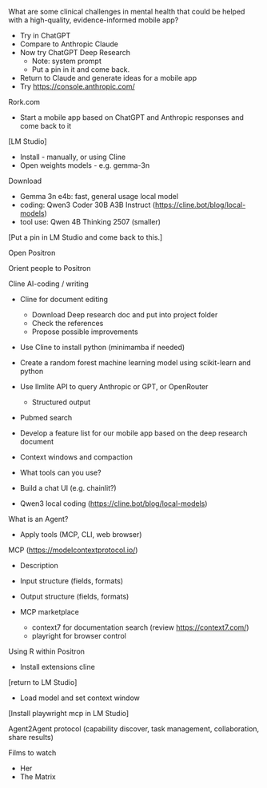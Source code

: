 What are some clinical challenges in mental health that could be helped with a high-quality, evidence-informed mobile app?
- Try in ChatGPT
- Compare to Anthropic Claude
- Now try ChatGPT Deep Research
   * Note: system prompt
   * Put a pin in it and come back.
- Return to Claude and generate ideas for a mobile app
- Try https://console.anthropic.com/

Rork.com
- Start a mobile app based on ChatGPT and Anthropic responses and come back to it

[LM Studio]
- Install - manually, or using Cline
- Open weights models - e.g. gemma-3n

Download
- Gemma 3n e4b: fast, general usage local model
- coding: Qwen3 Coder 30B A3B Instruct (https://cline.bot/blog/local-models)
- tool use: Qwen 4B Thinking 2507 (smaller)

[Put a pin in LM Studio and come back to this.]

Open Positron

Orient people to Positron

Cline AI-coding / writing

- Cline for document editing
   - Download Deep research doc and put into project folder
   - Check the references
   - Propose possible improvements
- Use Cline to install python (minimamba if needed)

- Create a random forest machine learning model using scikit-learn and python
- Use llmlite API to query Anthropic or GPT, or OpenRouter
    - Structured output
- Pubmed search
- Develop a feature list for our mobile app based on the deep research document
- Context windows and compaction


- What tools can you use?
- Build a chat UI (e.g. chainlit?)
- Qwen3 local coding (https://cline.bot/blog/local-models)

What is an Agent?

- Apply tools (MCP, CLI, web browser)

MCP (https://modelcontextprotocol.io/)
- Description
- Input structure (fields, formats)
- Output structure (fields, formats)

- MCP marketplace
   - context7 for documentation search (review https://context7.com/)
   - playright for browser control

Using R within Positron
  - Install extensions cline

[return to LM Studio]
- Load model and set context window

[Install playwright mcp in LM Studio]

Agent2Agent protocol (capability discover, task management, collaboration, share results)

Films to watch
- Her
- The Matrix


